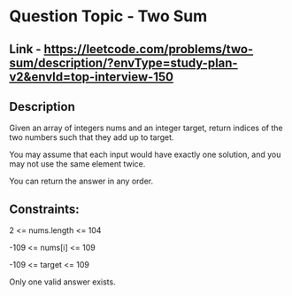 # Question Topic - Two Sum


## Link -  https://leetcode.com/problems/two-sum/description/?envType=study-plan-v2&envId=top-interview-150

## Description

Given an array of integers nums and an integer target, return indices of the two numbers such that they add up to target.

You may assume that each input would have exactly one solution, and you may not use the same element twice.

You can return the answer in any order.



## Constraints:

2 <= nums.length <= 104

-109 <= nums[i] <= 109

-109 <= target <= 109

Only one valid answer exists.
